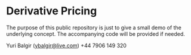 # Derivative Pricing

  The purpose of this public repository is just to give a small demo of the underlying concept.
  The accompanying code will be provided if needed.
  
  Yuri Balgir 
  (ybalgir@live.com)
  +44 7906 149 320
